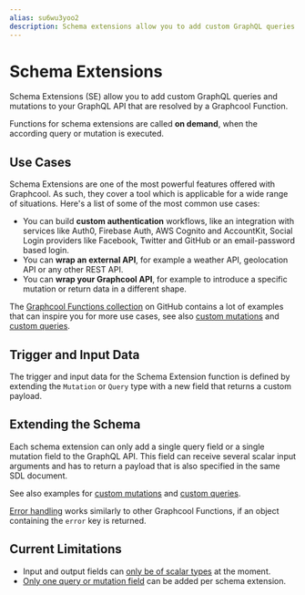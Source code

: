 ```yaml
---
alias: su6wu3yoo2
description: Schema extensions allow you to add custom GraphQL queries and mutations to your GraphQL API that are resolved by a Graphcool Function.
---
```



# Schema Extensions

Schema Extensions (SE) allow you to add custom GraphQL queries and mutations to your GraphQL API that are resolved by a Graphcool Function.

Functions for schema extensions are called **on demand**, when the according query or mutation is executed.

## Use Cases

Schema Extensions are one of the most powerful features offered with Graphcool. As such, they cover a tool which is applicable for a wide range of situations. Here's a list of some of the most common use cases:

* You can build **custom authentication** workflows, like an integration with services like Auth0, Firebase Auth, AWS Cognito and AccountKit, Social Login providers like Facebook, Twitter and GitHub or an email-password based login.
* You can **wrap an external API**, for example a weather API, geolocation API or any other REST API.
* You can **wrap your Graphcool API**, for example to introduce a specific mutation or return data in a different shape.

The [Graphcool Functions collection](https://github.com/graphcool-examples/functions/) on GitHub contains a lot of examples that can inspire you for more use cases, see also [custom mutations](!alias-thiele0aop) and [custom queries](!alias-nae4oth9ka).

## Trigger and Input Data

The trigger and input data for the Schema Extension function is defined by extending the `Mutation` or `Query` type with a new field that returns a custom payload.

## Extending the Schema

Each schema extension can only add a single query field or a single mutation field to the GraphQL API. This field can receive several scalar input arguments and has to return a payload that is also specified in the same SDL document.

See also examples for [custom mutations](!alias-thiele0aop) and [custom queries](!alias-nae4oth9ka).

[Error handling](!alias-quawa7aed0) works similarly to other Graphcool Functions, if an object containing the `error` key is returned.

## Current Limitations

* Input and output fields can [only be of scalar types](https://github.com/graphcool/feature-requests/issues/318) at the moment.
* [Only one query or mutation field](https://github.com/graphcool/feature-requests/issues/326) can be added per schema extension.
